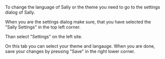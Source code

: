 To change the language of Sally or the theme you need to go to the settings dialog of Sally.

When you are the settings dialog make sure, that you have selected the "Sally Settings" in the top left corner.


Than select "Settings" on the left site.

On this tab you can select your theme and langauge. When you are done, save your changes by pressing "Save" in the right lower corner.